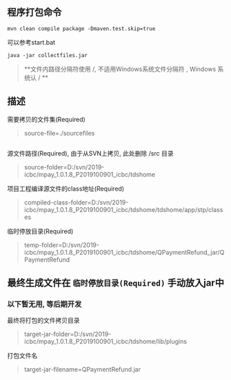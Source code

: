 
## 程序打包命令
```shell script
mvn clean compile package -Dmaven.test.skip=true
```
可以参考start.bat
```shell script
java -jar collectfiles.jar
```


> **文件内路径分隔符使用 /, 不适用Windows系统文件分隔符 \, Windows 系统认 / **

## 描述
需要拷贝的文件集(Required)
> source-file=./sourcefiles
```shell script

```
源文件路径(Required), 由于从SVN上拷贝, 此处删除 /src 目录 
> source-folder=D:/svn/2019-icbc/mpay_1.0.1.8_P2019100901_icbc/tdshome

项目工程编译源文件的class地址(Required)
> compiled-class-folder=D:/svn/2019-icbc/mpay_1.0.1.8_P2019100901_icbc/tdshome/tdshome/app/stp/classes

临时停放目录(Required)
> temp-folder=D:/svn/2019-icbc/mpay_1.0.1.8_P2019100901_icbc/tdshome/QPaymentRefund_jar/QPaymentRefund

最终生成文件在 `临时停放目录(Required)`
手动放入jar中
---
### 以下暂无用, 等后期开发
最终将打包的文件拷贝目录
> target-jar-folder=D:/svn/2019-icbc/mpay_1.0.1.8_P2019100901_icbc/tdshome/lib/plugins

打包文件名
> target-jar-filename=QPaymentRefund.jar



